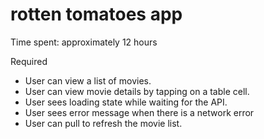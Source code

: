 rotten tomatoes app
===================

Time spent: approximately 12 hours

Required
- User can view a list of movies.
- User can view movie details by tapping on a table cell.
- User sees loading state while waiting for the API.
- User sees error message when there is a network error
- User can pull to refresh the movie list.

